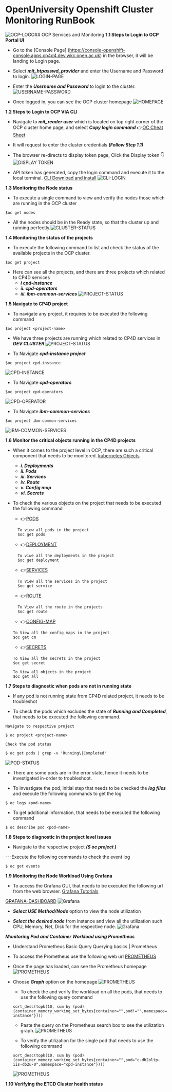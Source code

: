 # OpenUniversity Openshift Cluster Monitoring RunBook

![OCP-LOGO](images/ocp-logo.PNG?raw=true)## OCP Services and Monitoring
**1.1 Steps to Login to OCP Portal UI**
- Go to the [Console Page] (https://console-openshift-console.apps.cp4d4.dev.wkc.open.ac.uk) in the browser, it will be landing to Login page.

- Select ***mit_htpasswd_provider*** and enter the Username and Password to login.
![LOGIN-PAGE](images/login-page.PNG?raw=true)

- Enter the ***Username and Password*** to login to the cluster.
![USERNAME-PASSWORD](images/username-page.PNG?raw=true)

- Once logged in, you can see the OCP cluster homepage
![HOMEPAGE](images/OCP-overviewpage.PNG?raw=true)

**1.2 Steps to Login to OCP VIA CLI**
- Navigate to ***mit_reader user*** which is located on top right corner of the OCP cluster home page, and select ***Copy login command*** :point_right:[OC Cheat Sheet](https://livebook.manning.com/book/openshift-in-action/oc-cheat-sheet/)

- It will request to enter the cluster credentials ***(Follow Step 1.1)***

- The browser re-directs to display token page, Click the Display token :point_down:
![DISPLAY TOKEN](images/token.PNG?raw=true)

- API token has generated, copy the login command and execute it to the local terminal. [CLI Download and install](https://docs.openshift.com/online/pro/cli_reference/get_started_cli.html) ![CLI-LOGIN](images/login-cli.PNG?raw=true)

**1.3 Monitoring the Node status**
- To execute a single command to view and verify the nodes those which are running in the OCP cluster
```
$oc get nodes
```

- All the nodes should be in the Ready state, so that the cluster up and running perfectly.![CLUSTER-STATUS](images/cluster-status.PNG?raw=true)

**1.4 Monitoring the status of the projects**
- To execute the following command to list and check the status of the available projects in the OCP cluster.
```
$oc get project
```

- Here can see all the projects, and there are three projects which related to CP4D services
   - ***i cpd-instance***
   - ***ii. cpd-operators***
   - ***iii. ibm-common-services*** 
![PROJECT-STATUS](images/project-status.PNG?raw=true)

**1.5 Navigate to CP4D project**
- To navigate any project, it requires to be executed the following command
```
$oc project <project-name>
```
- We have three projects are running which related to CP4D services in ***DEV CLUSTER***
![PROJECT-STATUS](images/project-status.PNG?raw=true)

- To Navigate ***cpd-instance project***
```
$oc project cpd-instance
```
![CPD-INSTANCE](images/cpd-instance.PNG?raw=true)
- To Navigate ***cpd-operators***
```
$oc project cpd-operators
```
![CPD-OPERATOR](images/cpd-operators.PNG?raw=true)
- To Navigate ***ibm-common-services***
```
$oc project ibm-common-services
```
![IBM-COMMON-SERVICES](images/ibm-common.PNG?raw=true)

**1.6 Monitor the critical objects running in the CP4D projects**
- When it comes to the project level in OCP, there are such a critical component that needs to be monitored. [kubernetes Objects](https://chkrishna.medium.com/kubernetes-objects-e0a8b93b5cdc)
   - ***i. Deployments***
   - ***ii. Pods***
   - ***iii. Services***
   - ***iv. Route***
   - ***v. Config map***
   - ***vi. Secrets***

- To check the various objects on the project that needs to be executed the following command
  - :point_right:[PODS](https://docs.openshift.com/online/pro/architecture/core_concepts/pods_and_services.html)
  ```
    To view all pods in the project
    $oc get pods
  ```
  - :point_right:[DEPLOYMENT](https://docs.openshift.com/container-platform/4.6/applications/deployments/what-deployments-are.html)
  ```
    To viwe all the deployments in the project
    $oc get deployment
  ```
  - :point_right:[SERVICES](https://docs.openshift.com/online/pro/architecture/core_concepts/pods_and_services.html)
  ```
    To View all the services in the project
    $oc get service
  ```
  - :point_right:[ROUTE](https://docs.openshift.com/container-platform/4.10/networking/understanding-networking.html)
  ```
    To View all the route in the projects
    $oc get route
  ```
  - :point_right:[CONFIG-MAP](https://docs.openshift.com/container-platform/4.9/nodes/pods/nodes-pods-configmaps.html)
  ```
  To View all the config maps in the project
  $oc get cm
  ```
  - :point_right:[SECRETS](https://docs.openshift.com/container-platform/3.11/dev_guide/secrets.html#:~:text=The%20Secret%20object%20type%20provides,sensitive%20content%20from%20the%20pods.)
  ```
  To View all the secrets in the project
  $oc get secret
  ```
  ```
  To View all objects in the project
  $oc get all
  ```

**1.7 Steps to diagnostic when pods are not in running state**
- If any pod is not running state from CP4D related project, it needs to be troubleshot

- To check the pods which excludes the state of ***Running and Completed***, that needs to be executed the following command.
```
Navigate to respective project

$ oc project <project-name>
```
```
Check the pod status

$ oc get pods | grep -v 'Running\|Completed'
```
![POD-STATUS](images/pod-status.PNG?raw=true)

- There are some pods are in the error state, hence it needs to be investigated in-order to troubleshoot.

- To investigate the pod, initial step that needs to be checked the ***log files*** and execute the following commands to get the log
```
$ oc logs <pod-name>
```

- To get additional information, that needs to be executed the following command
```
$ oc describe pod <pod-name>
```

**1.8 Steps to diagnostic in the project level issues**
- Navigate to the respective project ***($ oc project <project-name>)***

---Execute the following commands to check the event log
```
$ oc get events
```
**1.9 Monitoring the Node Workload Using Grafana**
- To access the Grafana GUI, that needs to be executed the following url from the web browser. [Grafana Tutorials](https://grafana.com/tutorials/)

[GRAFANA-DASHBOARD](https://grafana-openshift-monitoring.apps.cp4d4.dev.wkc.open.ac.uk/?orgId=1)
![Grafana](images/grafana-dashboard.PNG?raw=true)

- ***Select USE Method/Node*** option to view the node utilization

- ***Select the desired node*** from instance and view all the utilization such CPU, Memory, Net, Disk for the respective node.
![Grafana](images/grafana-dashboard1.PNG?raw=true)

***Monitoring Pod and Container Workload using Prometheus***
- Understand Prometheus Basic Query Querying basics | Prometheus

- To access the Prometheus use the following web url 
  [PROMETHEUS](https://prometheus-k8s-openshift-monitoring.apps.cp4d4.dev.wkc.open.ac.uk)

- Once the page has loaded, can see the Prometheus homepage
![PROMETHEUS](images/prometheus-dashboard.PNG?raw=true)

- Choose ***Graph*** option on the homepage
![PROMETHEUS](images/prometheus-dashboard1.PNG?raw=true)
  - To check the and verify the workload on all the pods, that needs to use the following query command
  ```
  sort_desc(topk(10, sum by (pod)(container_memory_working_set_bytes{container="",pod!="",namespace="cpd-instance"})))
  ```
  - Paste the query on the Prometheus search box to see the utilization graph.
   ![PROMETHEUS](images/prometheus-dashboard2.PNG?raw=true)
  
  - To verify the utilization for the single pod that needs to use the following command
  ```
  sort_desc(topk(10, sum by (pod)(container_memory_working_set_bytes{container="",pod="c-db2oltp-iis-db2u-0",namespace="cpd-instance"})))
  ```
  ![PROMETHEUS](images/prometheus-dashboard3.PNG?raw=true)

**1.10 Verifying the ETCD Cluster health status**
